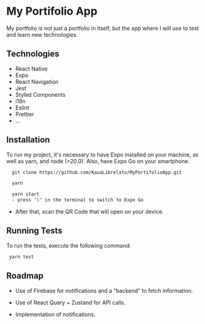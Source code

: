 
# My Portifolio App

My portfolio is not just a portfolio in itself, but the app where I will use to test and learn new technologies.




## Technologies

- React Native
- Expo
- React Navigation
- Jest
- Styled Components
- i18n
- Eslint
- Prettier
- ...


## Installation

To run my project, it's necessary to have Expo installed on your machine, as well as yarn, and node (+20.0). Also, have Expo Go on your smartphone.

```bash
  git clone https://github.com/KauaLibrelato/MyPortifolioApp.git
```

```bash
  yarn
```

```bash
  yarn start
  - press "S" in the terminal to switch to Expo Go
```

- After that, scan the QR Code that will open on your device.

    
## Running Tests

To run the tests, execute the following command:

```bash
 yarn test
```


## Roadmap

- Use of Firebase for notifications and a "backend" to fetch information.

- Use of React Query + Zustand for API calls.

- Implementation of notifications.



